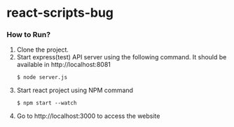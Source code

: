 # react-scripts-bug

### How to Run?
1. Clone the project.
2. Start express(test) API server using the following command. It should be available in http://localhost:8081 
    ```shell
    $ node server.js
    ```
3. Start react project using NPM command 
    ```shell
    $ npm start --watch
    ```
4. Go to http://localhost:3000 to access the website   
